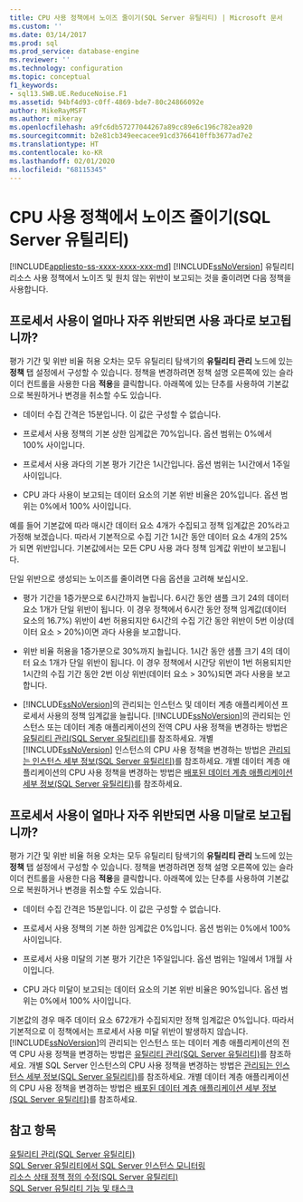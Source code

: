 ```yaml
---
title: CPU 사용 정책에서 노이즈 줄이기(SQL Server 유틸리티) | Microsoft 문서
ms.custom: ''
ms.date: 03/14/2017
ms.prod: sql
ms.prod_service: database-engine
ms.reviewer: ''
ms.technology: configuration
ms.topic: conceptual
f1_keywords:
- sql13.SWB.UE.ReduceNoise.F1
ms.assetid: 94bf4d93-c0ff-4869-bde7-80c24866092e
author: MikeRayMSFT
ms.author: mikeray
ms.openlocfilehash: a9fc6db57277044267a89cc89e6c196c782ea920
ms.sourcegitcommit: b2e81cb349eecacee91cd3766410ffb3677ad7e2
ms.translationtype: HT
ms.contentlocale: ko-KR
ms.lasthandoff: 02/01/2020
ms.locfileid: "68115345"
---
```

# <a name="reduce-noise-in-cpu-utilization-policies-sql-server-utility"></a>CPU 사용 정책에서 노이즈 줄이기(SQL Server 유틸리티)
[!INCLUDE[appliesto-ss-xxxx-xxxx-xxx-md](../../includes/appliesto-ss-xxxx-xxxx-xxx-md.md)]
  [!INCLUDE[ssNoVersion](../../includes/ssnoversion-md.md)] 유틸리티 리소스 사용 정책에서 노이즈 및 원치 않는 위반이 보고되는 것을 줄이려면 다음 정책을 사용합니다.  
  
## <a name="how-frequently-should-processor-utilization-be-in-violation-before-it-is-reported-as-overutilized"></a>프로세서 사용이 얼마나 자주 위반되면 사용 과다로 보고됩니까?  
 평가 기간 및 위반 비율 허용 오차는 모두 유틸리티 탐색기의 **유틸리티 관리** 노드에 있는 **정책** 탭 설정에서 구성할 수 있습니다. 정책을 변경하려면 정책 설명 오른쪽에 있는 슬라이더 컨트롤을 사용한 다음 **적용**을 클릭합니다. 아래쪽에 있는 단추를 사용하여 기본값으로 복원하거나 변경을 취소할 수도 있습니다.  
  
-   데이터 수집 간격은 15분입니다. 이 값은 구성할 수 없습니다.  
  
-   프로세서 사용 정책의 기본 상한 임계값은 70%입니다. 옵션 범위는 0%에서 100% 사이입니다.  
  
-   프로세서 사용 과다의 기본 평가 기간은 1시간입니다. 옵션 범위는 1시간에서 1주일 사이입니다.  
  
-   CPU 과다 사용이 보고되는 데이터 요소의 기본 위반 비율은 20%입니다. 옵션 범위는 0%에서 100% 사이입니다.  
  
 예를 들어 기본값에 따라 매시간 데이터 요소 4개가 수집되고 정책 임계값은 20%라고 가정해 보겠습니다. 따라서 기본적으로 수집 기간 1시간 동안 데이터 요소 4개의 25%가 되면 위반입니다. 기본값에서는 모든 CPU 사용 과다 정책 임계값 위반이 보고됩니다.  
  
 단일 위반으로 생성되는 노이즈를 줄이려면 다음 옵션을 고려해 보십시오.  
  
-   평가 기간을 1증가분으로 6시간까지 늘립니다. 6시간 동안 샘플 크기 24의 데이터 요소 1개가 단일 위반이 됩니다. 이 경우 정책에서 6시간 동안 정책 임계값(데이터 요소의 16.7%) 위반이 4번 허용되지만 6시간의 수집 기간 동안 위반이 5번 이상(데이터 요소 > 20%)이면 과다 사용을 보고합니다.  
  
-   위반 비율 허용을 1증가분으로 30%까지 늘립니다. 1시간 동안 샘플 크기 4의 데이터 요소 1개가 단일 위반이 됩니다. 이 경우 정책에서 시간당 위반이 1번 허용되지만 1시간의 수집 기간 동안 2번 이상 위반(데이터 요소 > 30%)되면 과다 사용을 보고합니다.  
  
-   [!INCLUDE[ssNoVersion](../../includes/ssnoversion-md.md)]의 관리되는 인스턴스 및 데이터 계층 애플리케이션 프로세서 사용의 정책 임계값을 늘립니다. [!INCLUDE[ssNoVersion](../../includes/ssnoversion-md.md)]의 관리되는 인스턴스 또는 데이터 계층 애플리케이션의 전역 CPU 사용 정책을 변경하는 방법은 [유틸리티 관리&#40;SQL Server 유틸리티&#41;](https://msdn.microsoft.com/library/3e5a00c3-8905-40f0-9ddc-d924df9c2f0d)를 참조하세요. 개별 [!INCLUDE[ssNoVersion](../../includes/ssnoversion-md.md)] 인스턴스의 CPU 사용 정책을 변경하는 방법은 [관리되는 인스턴스 세부 정보&#40;SQL Server 유틸리티&#41;](https://msdn.microsoft.com/library/6e51b7bb-a733-4852-8c33-7f4dbdf931c2)를 참조하세요. 개별 데이터 계층 애플리케이션의 CPU 사용 정책을 변경하는 방법은 [배포된 데이터 계층 애플리케이션 세부 정보&#40;SQL Server 유틸리티&#41;](https://msdn.microsoft.com/library/79c41dd9-abcb-434e-9326-00a341d5c867)를 참조하세요.  
  
## <a name="how-frequently-should-processor-utilization-be-in-violation-before-it-is-reported-as-underutilized"></a>프로세서 사용이 얼마나 자주 위반되면 사용 미달로 보고됩니까?  
 평가 기간 및 위반 비율 허용 오차는 모두 유틸리티 탐색기의 **유틸리티 관리** 노드에 있는 **정책** 탭 설정에서 구성할 수 있습니다. 정책을 변경하려면 정책 설명 오른쪽에 있는 슬라이더 컨트롤을 사용한 다음 **적용**을 클릭합니다. 아래쪽에 있는 단추를 사용하여 기본값으로 복원하거나 변경을 취소할 수도 있습니다.  
  
-   데이터 수집 간격은 15분입니다. 이 값은 구성할 수 없습니다.  
  
-   프로세서 사용 정책의 기본 하한 임계값은 0%입니다. 옵션 범위는 0%에서 100% 사이입니다.  
  
-   프로세서 사용 미달의 기본 평가 기간은 1주일입니다. 옵션 범위는 1일에서 1개월 사이입니다.  
  
-   CPU 과다 미달이 보고되는 데이터 요소의 기본 위반 비율은 90%입니다. 옵션 범위는 0%에서 100% 사이입니다.  
  
 기본값의 경우 매주 데이터 요소 672개가 수집되지만 정책 임계값은 0%입니다. 따라서 기본적으로 이 정책에서는 프로세서 사용 미달 위반이 발생하지 않습니다. [!INCLUDE[ssNoVersion](../../includes/ssnoversion-md.md)]의 관리되는 인스턴스 또는 데이터 계층 애플리케이션의 전역 CPU 사용 정책을 변경하는 방법은 [유틸리티 관리&#40;SQL Server 유틸리티&#41;](https://msdn.microsoft.com/library/3e5a00c3-8905-40f0-9ddc-d924df9c2f0d)를 참조하세요. 개별 SQL Server 인스턴스의 CPU 사용 정책을 변경하는 방법은 [관리되는 인스턴스 세부 정보&#40;SQL Server 유틸리티&#41;](https://msdn.microsoft.com/library/6e51b7bb-a733-4852-8c33-7f4dbdf931c2)를 참조하세요. 개별 데이터 계층 애플리케이션의 CPU 사용 정책을 변경하는 방법은 [배포된 데이터 계층 애플리케이션 세부 정보&#40;SQL Server 유틸리티&#41;](https://msdn.microsoft.com/library/79c41dd9-abcb-434e-9326-00a341d5c867)를 참조하세요.  
  
## <a name="see-also"></a>참고 항목  
 [유틸리티 관리&#40;SQL Server 유틸리티&#41;](https://msdn.microsoft.com/library/3e5a00c3-8905-40f0-9ddc-d924df9c2f0d)   
 [SQL Server 유틸리티에서 SQL Server 인스턴스 모니터링](../../relational-databases/manage/monitor-instances-of-sql-server-in-the-sql-server-utility.md)   
 [리소스 상태 정책 정의 수정&#40;SQL Server 유틸리티&#41;](../../relational-databases/manage/modify-a-resource-health-policy-definition-sql-server-utility.md)   
 [SQL Server 유틸리티 기능 및 태스크](../../relational-databases/manage/sql-server-utility-features-and-tasks.md)  
  
  

